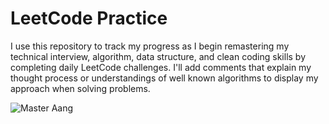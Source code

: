 # LeetCode Practice

I use this repository to track my progress as I begin remastering my technical interview, algorithm, data structure, and clean coding skills by completing daily LeetCode challenges. I'll add comments that explain my thought process or understandings of well known algorithms to display my approach when solving problems.

![Master Aang](https://i.pinimg.com/564x/c4/7e/df/c47edfb702bea75f17ef74b3efb2d962.jpg)